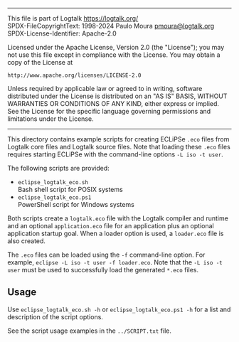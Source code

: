 ________________________________________________________________________

This file is part of Logtalk <https://logtalk.org/>  
SPDX-FileCopyrightText: 1998-2024 Paulo Moura <pmoura@logtalk.org>  
SPDX-License-Identifier: Apache-2.0

Licensed under the Apache License, Version 2.0 (the "License");
you may not use this file except in compliance with the License.
You may obtain a copy of the License at

    http://www.apache.org/licenses/LICENSE-2.0

Unless required by applicable law or agreed to in writing, software
distributed under the License is distributed on an "AS IS" BASIS,
WITHOUT WARRANTIES OR CONDITIONS OF ANY KIND, either express or implied.
See the License for the specific language governing permissions and
limitations under the License.
________________________________________________________________________


This directory contains example scripts for creating ECLiPSe `.eco` files
from Logtalk core files and Logtalk source files. Note that loading these
`.eco` files requires starting ECLiPSe with the command-line options
`-L iso -t user`.

The following scripts are provided:

- `eclipse_logtalk_eco.sh`  
	Bash shell script for POSIX systems
- `eclipse_logtalk_eco.ps1`  
	PowerShell script for Windows systems

Both scripts create a `logtalk.eco` file with the Logtalk compiler and
runtime and an optional `application.eco` file for an application plus
an optional application startup goal. When a loader option is used, a
`loader.eco` file is also created.

The `.eco` files can be loaded using the `-f` command-line option.
For example, `eclipse -L iso -t user -f loader.eco`. Note that the
`-L iso -t user` must be used to successfully load the generated
`*.eco` files.

Usage
-----

Use `eclipse_logtalk_eco.sh -h` or `eclipse_logtalk_eco.ps1 -h` for a
list and description of the script options.

See the script usage examples in the `../SCRIPT.txt` file.
